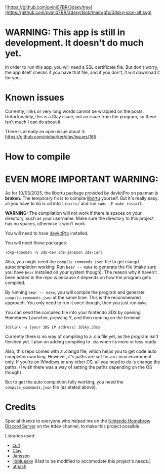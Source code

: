 ![https://github.com/pvini07BR/3dsky/tree](https://github.com/pvini07BR/3dsky/blob/main/gfx/3dsky-icon-alt.svg)

# WARNING: This app is still in development. It doesn't do much yet.

In order to run this app, you will need a SSL certificate file. But don't worry, the app itself checks if you have that file, and if you don't, it will download it for you.

# Known issues

Currently, links or very long words cannot be wrapped on the posts. Unfortunately, this is a Clay issue, not an issue from the program, so there isn't much I can do about it.

There is already an open issue about it: https://github.com/nicbarker/clay/issues/165

# How to compile

# EVEN MORE IMPORTANT WARNING:
As for 10/05/2025, the libcrtu package provided by devkitPro on pacman is **broken.**
The temporary fix is to compile [libcrtu](https://github.com/devkitPro/libctru) yourself. But it's really easy: all you have to do is cd into ``libcrtu/`` and run ``sudo -E make install``.

**WARNING:** The compilation will not work if there is spaces on your directory, such as your username. Make sure the directory to this project has no spaces, otherwise it won't work.

You will need to have [devkitPro](https://devkitpro.org/wiki/Getting_Started) installed.

You will need these packages:

```
(dkp-)pacman -S 3ds-dev 3ds-jansson 3ds-curl
```

Also, you might need the ``compile_commands.json`` file to get clangd autocompletion working.
Run ``bear -- make`` to generate the file (make sure you have ``bear`` installed on your system though).
The reason why it haven't been added in the repo is because it depends on how the program gets compiled.

By running ``bear -- make``, you will compile the program and generate ``compile_commands.json`` at the same time.
This is the recommended approach. You only need to run it once though, then you just run ``make``.

You can send the compiled file into your Nintendo 3DS by opening Homebrew Launcher, pressing Y,
and then running on the terminal:
```
3dslink -a [your 3DS IP address] 3DSky.3dsx
```

Currently there is no way of compiling to a .cia file yet, as the program isn't finished yet.
I plan on adding compiling to .cia when its more or less ready.

Also, this repo comes with a .clangd file, which helps you to get code auto completion working.
However, it's paths are set for an Linux enviroment only. If you're on Windows or any other OS,
all you need to do is change the paths. (I wish there was a way of setting the paths depending on the OS though)

But to get the auto completion fully working, you need the ``compile_commands.json`` file (as stated above).

# Credits

Special thanks to everyone who helped me on the [Nintendo Homebrew Discord Server](https://github.com/nh-server)
on the #dev channel, to make this project possible.

Libraries used:
- [curl](https://github.com/curl/curl)
- [Clay](https://github.com/nicbarker/clay)
- [Jansson](https://github.com/akheron/jansson)
- [libbluesky](https://github.com/briandowns/libbluesky) (Had to be modified to accomodate this project's needs.)
- [uthash](https://github.com/troydhanson/uthash)
